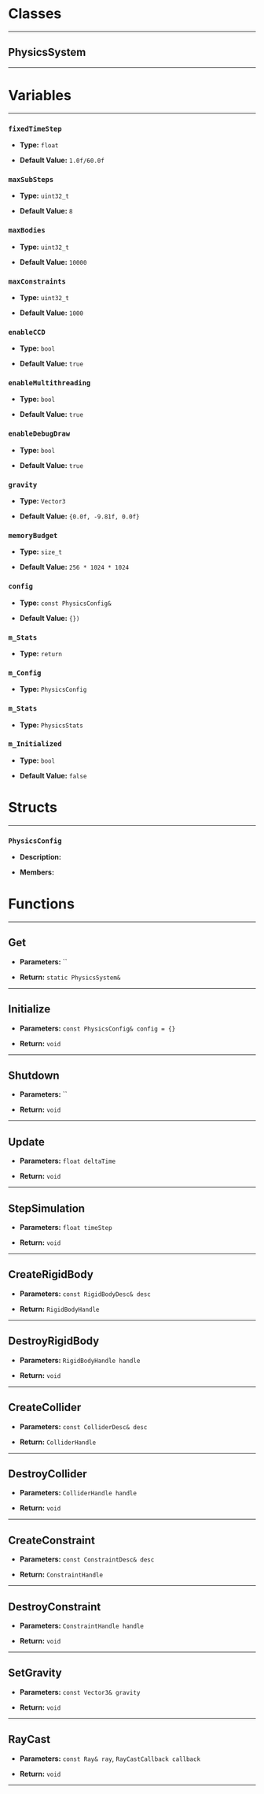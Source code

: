 # Classes
---

## PhysicsSystem
---




# Variables
---

### `fixedTimeStep`

- **Type:** `float`

- **Default Value:** `1.0f/60.0f`



### `maxSubSteps`

- **Type:** `uint32_t`

- **Default Value:** `8`



### `maxBodies`

- **Type:** `uint32_t`

- **Default Value:** `10000`



### `maxConstraints`

- **Type:** `uint32_t`

- **Default Value:** `1000`



### `enableCCD`

- **Type:** `bool`

- **Default Value:** `true`



### `enableMultithreading`

- **Type:** `bool`

- **Default Value:** `true`



### `enableDebugDraw`

- **Type:** `bool`

- **Default Value:** `true`



### `gravity`

- **Type:** `Vector3`

- **Default Value:** `{0.0f, -9.81f, 0.0f}`



### `memoryBudget`

- **Type:** `size_t`

- **Default Value:** `256 * 1024 * 1024`



### `config`

- **Type:** `const PhysicsConfig&`

- **Default Value:** `{})`



### `m_Stats`

- **Type:** `return`



### `m_Config`

- **Type:** `PhysicsConfig`



### `m_Stats`

- **Type:** `PhysicsStats`



### `m_Initialized`

- **Type:** `bool`

- **Default Value:** `false`




# Structs
---

### `PhysicsConfig`

- **Description:** 

- **Members:**




# Functions
---

## Get



- **Parameters:** ``

- **Return:** `static PhysicsSystem&`

---

## Initialize



- **Parameters:** `const PhysicsConfig& config = {}`

- **Return:** `void`

---

## Shutdown



- **Parameters:** ``

- **Return:** `void`

---

## Update



- **Parameters:** `float deltaTime`

- **Return:** `void`

---

## StepSimulation



- **Parameters:** `float timeStep`

- **Return:** `void`

---

## CreateRigidBody



- **Parameters:** `const RigidBodyDesc& desc`

- **Return:** `RigidBodyHandle`

---

## DestroyRigidBody



- **Parameters:** `RigidBodyHandle handle`

- **Return:** `void`

---

## CreateCollider



- **Parameters:** `const ColliderDesc& desc`

- **Return:** `ColliderHandle`

---

## DestroyCollider



- **Parameters:** `ColliderHandle handle`

- **Return:** `void`

---

## CreateConstraint



- **Parameters:** `const ConstraintDesc& desc`

- **Return:** `ConstraintHandle`

---

## DestroyConstraint



- **Parameters:** `ConstraintHandle handle`

- **Return:** `void`

---

## SetGravity



- **Parameters:** `const Vector3& gravity`

- **Return:** `void`

---

## RayCast



- **Parameters:** `const Ray& ray`, `RayCastCallback callback`

- **Return:** `void`

---
